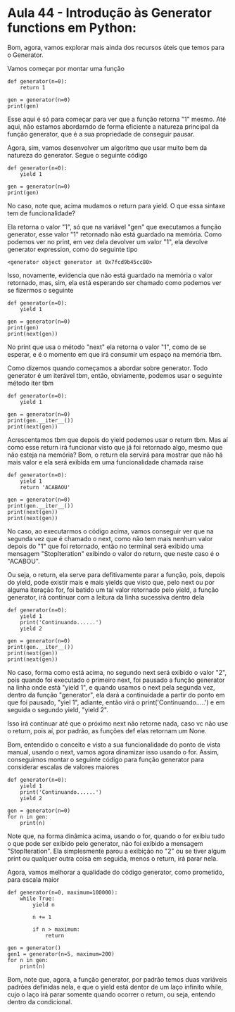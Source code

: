 # Aula 44 - Introdução às Generator functions em Python:
Bom, agora, vamos explorar mais ainda dos recursos úteis que temos para o Generator.

Vamos começar por montar uma função

    def generator(n=0):
        return 1

    gen = generator(n=0)
    print(gen)

Esse aqui é só para começar para ver que a função retorna "1" mesmo. Até aqui, não estamos abordarndo de forma eficiente a natureza principal da função generator, que é a sua propriedade de conseguir pausar.

Agora, sim, vamos desenvolver um algoritmo que usar muito bem da natureza do generator. Segue o seguinte código

    def generator(n=0):
        yield 1

    gen = generator(n=0)
    print(gen)

No caso, note que, acima mudamos o return para yield. O que essa sintaxe tem de funcionalidade?

Ela retorna o valor "1", só que na variável "gen" que executamos a função generator, esse valor "1" retornado não está guardado na memória. Como podemos ver no print, em vez dela devolver um valor "1", ela devolve generator expression, como do seguinte tipo

    <generator object generator at 0x7fcd9b45cc80>

Isso, novamente, evidencia que não está guardado na memória o valor retornado, mas, sim, ela está esperando ser chamado como podemos ver se fizermos o seguinte

    def generator(n=0):
        yield 1

    gen = generator(n=0)
    print(gen)
    print(next(gen))

No print que usa o método "next" ela retorna o valor "1", como de se esperar, e é o momento em que irá consumir um espaço na memória tbm.

Como dizemos quando começamos a abordar sobre generator. Todo generator é um iterável tbm, então, obviamente, podemos usar o seguinte método iter tbm

    def generator(n=0):
        yield 1

    gen = generator(n=0)
    print(gen.__iter__())
    print(next(gen))

Acrescentamos tbm que depois do yield podemos usar o return tbm. Mas aí como esse return irá funcionar visto que já foi retornado algo, mesmo que não esteja na memória? Bom, o return ela servirá para mostrar que não há mais valor e ela será exibida em uma funcionalidade chamada raise

    def generator(n=0):
        yield 1
        return 'ACABAOU'

    gen = generator(n=0)
    print(gen.__iter__())
    print(next(gen))
    print(next(gen))

No caso, ao executarmos o código acima, vamos conseguir ver que na segunda vez que é chamado o next, como não tem mais nenhum valor depois do "1" que foi retornado, então no terminal será exibido uma mensagem "StopIteration" exibindo o valor do return, que neste caso é o "ACABOU".

Ou seja, o return, ela serve para defitivamente parar a função, pois, depois do yield, pode existir mais e mais yields que visto que, pelo next ou por alguma iteração for, foi batido um tal valor retornado pelo yield, a função generator, irá continuar com a leitura da linha sucessiva dentro dela

    def generator(n=0):
        yield 1
        print('Continuando......')
        yield 2

    gen = generator(n=0)
    print(gen.__iter__())
    print(next(gen))
    print(next(gen))

No caso, forma como está acima, no segundo next será exibido o valor "2", pois quando foi executado o primeiro next, foi pausado a função generator na linha onde está "yield 1", e quando usamos o next pela segunda vez, dentro da função "generator", ela dará a continuidade a partir do ponto em que foi pausado, "yiel 1", adiante, então virá o print('Continuando.....') e em seguida o segundo yield, "yield 2".

Isso irá continuar até que o próximo next não retorne nada, caso vc não use o return, pois aí, por padrão, as funções def elas retornam um None.

Bom, entendido o conceito e visto a sua funcionalidade do ponto de vista manual, usando o next, vamos agora dinamizar isso usando o for. Assim, conseguimos montar o seguinte código para função generator para considerar escalas de valores maiores

    def generator(n=0):
        yield 1
        print('Continuando......')
        yield 2

    gen = generator(n=0)
    for n in gen:
        print(n)

Note que, na forma dinâmica acima, usando o for, quando o for exibiu tudo o que pode ser exibido pelo generator, não foi exibido a mensagem "StopIteration". Ela simplesmente parou a exibição no "2" ou se tiver algum print ou qualquer outra coisa em seguida, menos o return, irá parar nela.

Agora, vamos melhorar a qualidade do código generator, como prometido, para escala maior

    def generator(n=0, maximum=100000):
        while True:
            yield n

            n += 1

            if n > maximum:
                return

    gen = generator()
    gen1 = generator(n=5, maximum=200)
    for n in gen:
        print(n)

Bom, note que, agora, a função generator, por padrão temos duas variáveis padrões definidas nela, e que o yield está dentor de um laço infinito while, cujo o laço irá parar somente quando ocorrer o return, ou seja, entendo dentro da condicional.
